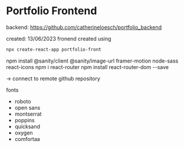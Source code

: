 # Portfolio Frontend

backend:
https://github.com/catherineloesch/portfolio_backend

created: 13/06/2023
fronend created using

```zsh
npx create-react-app portfolio-front

```

npm install @sanity/client @sanity/image-url framer-motion node-sass react-icons
npm i react-router
npm install react-router-dom --save

-> connect to remote github repository

fonts

- roboto
- open sans
- montserrat
- poppins
- quicksand
- oxygen
- comfortaa
